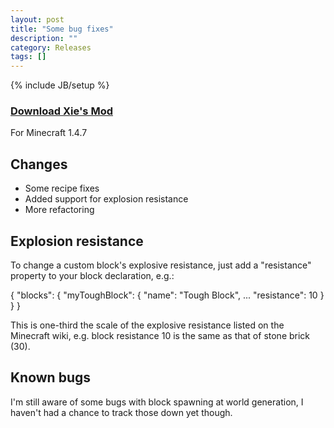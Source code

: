 ```yaml
---
layout: post
title: "Some bug fixes"
description: ""
category: Releases
tags: []
---
```

{% include JB/setup %}

### [Download Xie's Mod](/assets/files/downloads/releases/2013_Feb_24/Xie.zip)
For Minecraft 1.4.7

## Changes

* Some recipe fixes 
* Added support for explosion resistance
* More refactoring

## Explosion resistance

To change a custom block's explosive resistance, just add a "resistance" property to your block declaration, e.g.:

  {
    "blocks": {
	  "myToughBlock": {
	    "name": "Tough Block",
		...
		"resistance": 10
	  }
	}
  }
  
This is one-third the scale of the explosive resistance listed on the Minecraft wiki, e.g. block resistance 10 is the same as that of stone brick (30).

## Known bugs

I'm still aware of some bugs with block spawning at world generation, I haven't had a chance to track those down yet though.